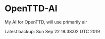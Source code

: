# OpenTTD-AI
My AI for OpenTTD, will use primarily air

Latest backup: Sun Sep 22 18:38:02 UTC 2019
